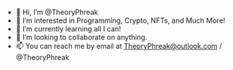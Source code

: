 - 👋 Hi, I’m @TheoryPhreak
- 👀 I’m interested in Programming, Crypto, NFTs, and Much More!
- 🌱 I’m currently learning all I can!
- 💞️ I’m looking to collaborate on anything.
- 📫 You can reach me by email at TheoryPhreak@outlook.com / @TheoryPhreak


<!---
Awesome Sauce!
--->
